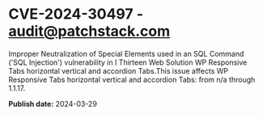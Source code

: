 # CVE-2024-30497 - audit@patchstack.com

Improper Neutralization of Special Elements used in an SQL Command ('SQL Injection') vulnerability in I Thirteen Web Solution WP Responsive Tabs horizontal vertical and accordion Tabs.This issue affects WP Responsive Tabs horizontal vertical and accordion Tabs: from n/a through 1.1.17.



**Publish date:** 2024-03-29
